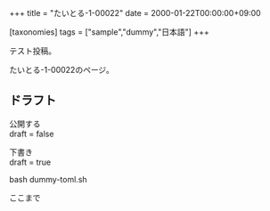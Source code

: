+++
title = "たいとる-1-00022"
date = 2000-01-22T00:00:00+09:00

[taxonomies]
tags = ["sample","dummy","日本語"]
+++

テスト投稿。

たいとる-1-00022のページ。


## ドラフト

公開する  
draft = false

下書き  
draft = true

bash dummy-toml.sh

ここまで
